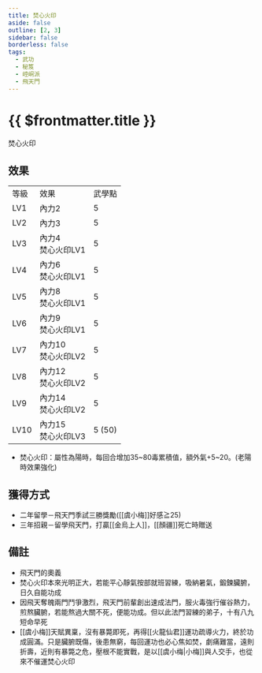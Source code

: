 ```yaml
---
title: 焚心火印
aside: false
outline: [2, 3]
sidebar: false
borderless: false
tags:
  - 武功
  - 秘笈
  - 崆峒派
  - 飛天門
---
```


# {{ $frontmatter.title }}

<BookItemIcon :size="`medium`" :needLink="false" :no="7009"></BookItemIcon>

焚心火印
<br clear="all" />

## 效果

<table>
    <tr>
        <td>等級</td>
        <td>效果</td>
        <td>武學點</td>
    </tr>
    <tr>
        <td>LV1</td>
        <td>內力2</td>
        <td>5</td>
    </tr>
    <tr>
        <td>LV2</td>
        <td>內力3</td>
        <td>5</td>
    </tr>
    <tr>
        <td>LV3</td>
        <td>內力4<br>焚心火印LV1</td>
        <td>5</td>
    </tr>
    <tr>
        <td>LV4</td>
        <td>內力6<br>焚心火印LV1</td>
        <td>5</td>
    </tr>
    <tr>
        <td>LV5</td>
        <td>內力8<br>焚心火印LV1</td>
        <td>5</td>
    </tr>
    <tr>
        <td>LV6</td>
        <td>內力9<br>焚心火印LV1</td>
        <td>5</td>
    </tr>
    <tr>
        <td>LV7</td>
        <td>內力10<br>焚心火印LV2</td>
        <td>5</td>
    </tr>
    <tr>
        <td>LV8</td>
        <td>內力12<br>焚心火印LV2</td>
        <td>5</td>
    </tr>
    <tr>
        <td>LV9</td>
        <td>內力14<br>焚心火印LV2</td>
        <td>5</td>
    </tr>
    <tr>
        <td>LV10</td>
        <td>內力15<br>焚心火印LV3</td>
        <td>5 (50)</td>
    </tr>
</table>

- 焚心火印：屬性為陽時，每回合增加35~80毒累積值，額外氣+5~20。(老陽時效果強化)

## 獲得方式

- 二年留學－飛天門季試三勝獎勵([[虞小梅]]好感≧25)
- 三年招親－留學飛天門，打贏[[金烏上人]]，[[顏疆]]死亡時贈送

## 備註

- 飛天門的奧義
- 焚心火印本來光明正大，若能平心靜氣按部就班習練，吸納暑氣，鍛鍊臟腑，日久自能功成
- 因飛天奪魄兩門鬥爭激烈，飛天門前輩創出速成法門，服火毒強行催谷熱力，煎熬臟腑，若能熬過大關不死，便能功成。但以此法門習練的弟子，十有八九短命早死
- [[虞小梅]]天賦異稟，沒有暴斃即死，再得[[火龍仙君]]運功疏導火力，終於功成圓滿。只是臟腑既傷，後患無窮，每回運功也必心焦如焚，劇痛難當，遠則折壽，近則有暴斃之危，壓根不能實戰，是以[[虞小梅|小梅]]與人交手，也從來不催運焚心火印
